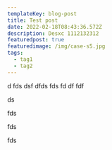 ```yaml
---
templateKey: blog-post
title: Test post
date: 2022-02-18T08:43:36.572Z
description: Desxc 1112132312
featuredpost: true
featuredimage: /img/case-s5.jpg
tags:
  - tag1
  - tag2
---
```

d fds dsf dfds fds fd df fdf

 ds

fds

fds

 fds